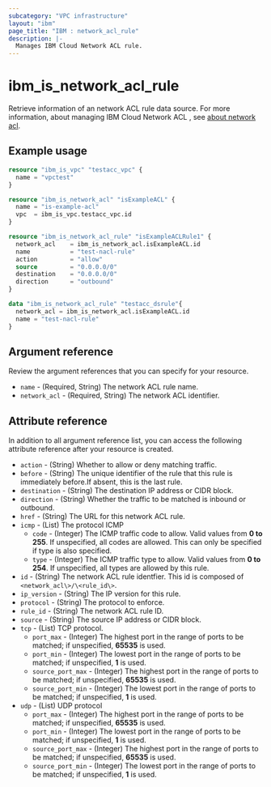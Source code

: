 ```yaml
---
subcategory: "VPC infrastructure"
layout: "ibm"
page_title: "IBM : network_acl_rule"
description: |-
  Manages IBM Cloud Network ACL rule.
---
```


# ibm_is_network_acl_rule

Retrieve information of an network ACL rule data source. For more information, about managing IBM Cloud Network ACL , see [about network acl](https://cloud.ibm.com/docs/vpc?topic=vpc-using-acls).

## Example usage

```terraform
resource "ibm_is_vpc" "testacc_vpc" {
  name = "vpctest"
}

resource "ibm_is_network_acl" "isExampleACL" {
  name = "is-example-acl"
  vpc  = ibm_is_vpc.testacc_vpc.id
}  

resource "ibm_is_network_acl_rule" "isExampleACLRule1" {
  network_acl    = ibm_is_network_acl.isExampleACL.id
  name           = "test-nacl-rule"
  action         = "allow"
  source         = "0.0.0.0/0"
  destination    = "0.0.0.0/0"
  direction      = "outbound"
}

data "ibm_is_network_acl_rule" "testacc_dsrule"{
  network_acl = ibm_is_network_acl.isExampleACL.id
  name = "test-nacl-rule"
}

```

## Argument reference

Review the argument references that you can specify for your resource.

- `name` - (Required, String) The network ACL rule name.
- `network_acl` - (Required, String) The network ACL identifier.

## Attribute reference

In addition to all argument reference list, you can access the following attribute reference after your resource is created.

- `action` - (String) Whether to allow or deny matching traffic.
- `before` - (String) The unique identifier of the rule that this rule is immediately before.If absent, this is the last rule.
- `destination` - (String) The destination IP address or CIDR block.
- `direction` - (String) Whether the traffic to be matched is inbound or outbound.
- `href` - (String) The URL for this network ACL rule.
- `icmp` - (List) The protocol ICMP
    - `code` - (Integer) The ICMP traffic code to allow. Valid values from **0 to 255**. If unspecified, all codes are allowed. This can only be specified if type is also specified.
    - `type` - (Integer) The ICMP traffic type to allow. Valid values from **0 to 254**. If unspecified, all types are allowed by this rule.
- `id` - (String) The network ACL rule identfier. This id is composed of `<network_acl\>/\<rule_id\>`.
- `ip_version` - (String) The IP version for this rule.
- `protocol` - (String) The protocol to enforce.
- `rule_id` - (String) The network ACL rule ID.
- `source` - (String) The source IP address or CIDR block.
- `tcp` - (List) TCP protocol.
    - `port_max` - (Integer) The highest port in the range of ports to be matched; if unspecified, **65535** is used.
    - `port_min` - (Integer) The lowest port in the range of ports to be matched; if unspecified, **1** is used.
    - `source_port_max` - (Integer) The highest port in the range of ports to be matched; if unspecified, **65535** is used.
    - `source_port_min` - (Integer) The lowest port in the range of ports to be matched; if unspecified, **1** is used.
- `udp` - (List) UDP protocol
    - `port_max` - (Integer) The highest port in the range of ports to be matched; if unspecified, **65535** is used.
    - `port_min` - (Integer) The lowest port in the range of ports to be matched; if unspecified, **1** is used.
    - `source_port_max` - (Integer) The highest port in the range of ports to be matched; if unspecified, **65535** is used.
    - `source_port_min` - (Integer) The lowest port in the range of ports to be matched; if unspecified, **1** is used.
    